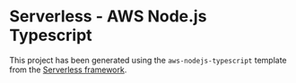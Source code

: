 # Serverless - AWS Node.js Typescript

This project has been generated using the `aws-nodejs-typescript` template from the [Serverless framework](https://www.serverless.com/).
